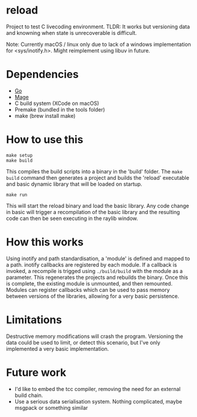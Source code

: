 # reload

Project to test C livecoding environment. TLDR: It works but versioning data and knowning when state is unrecoverable is difficult.

Note: Currently macOS / linux only due to lack of a windows implementation for <sys/inotify.h>. Might reimplement using libuv in future.

# Dependencies
- [Go](https://go.dev)
- [Mage](https://magefile.org)
- C build system (XCode on macOS)
- Premake (bundled in the tools folder)
- make (brew install make)

# How to use this

    make setup
    make build

This compiles the build scripts into a binary in the 'build' folder. The `make build` command then generates a project and builds the 'reload' executable and basic dynamic library that will be loaded on startup.

    make run

This will start the reload binary and load the basic library. Any code change in basic will trigger a recompilation of the basic library and the resulting code can then be seen executing in the raylib window.

# How this works
Using inotify and path standardisation, a 'module' is defined and mapped to a path.  inotify callbacks are registered by each module. If a callback is invoked, a recompile is trigged using `./build/build` with the module as a parameter. This regenerates the projects and rebuilds the binary. Once this is complete, the existing module is unmounted, and then remounted. Modules can register callbacks which can be used to pass memory between versions of the libraries, allowing for a very basic persistence.

# Limitations
Destructive memory modifications will crash the program. Versioning the data could be used to limit, or detect this scenario, but I've only implemented a very basic implementation.

# Future work
* I'd like to embed the tcc compiler, removing the need for an external build chain.
* Use a serious data serialisation system. Nothing complicated, maybe msgpack or something similar



